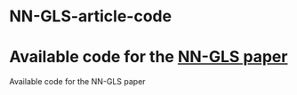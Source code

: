 # NN-GLS-article-code
Available code for the [NN-GLS paper](https://arxiv.org/pdf/2304.09157.pdf)
=======
Available code for the NN-GLS paper
